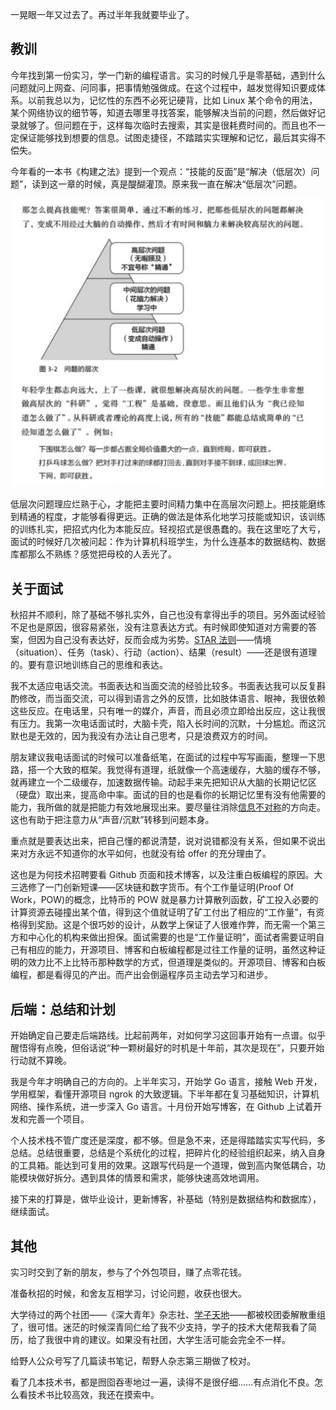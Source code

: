 一晃眼一年又过去了。再过半年我就要毕业了。


## 教训

今年找到第一份实习，学一门新的编程语言。实习的时候几乎是零基础，遇到什么问题就问上网查、问同事，把事情勉强做成。在这个过程中，越发觉得知识要成体系。以前我总以为，记忆性的东西不必死记硬背，比如 Linux 某个命令的用法，某个网络协议的细节等，知道去哪里寻找答案，能够解决当前的问题，然后做好记录就够了。但问题在于，这样每次临时去搜索，其实是很耗费时间的。而且也不一定保证能够找到想要的信息。试图走捷径，不踏踏实实理解和记忆，最后其实得不偿失。

今年看的一本书《构建之法》提到一个观点：“技能的反面”是“解决（低层次）问题”，读到这一章的时候，真是醍醐灌顶。原来我一直在解决“低层次”问题。

![构建之法 3.3 技能的反面](2017-summarize-001.png)

低层次问题理应烂熟于心，才能把主要时间精力集中在高层次问题上。把技能磨练到精通的程度，才能够看得更远。正确的做法是体系化地学习技能或知识，该训练的训练扎实，把招式内化为本能反应。轻视招式是很愚蠢的。我在这里吃了大亏，面试的时候好几次被问起：作为计算机科班学生，为什么连基本的数据结构、数据库都那么不熟练？感觉把母校的人丢光了。


## 关于面试

秋招并不顺利，除了基础不够扎实外，自己也没有拿得出手的项目。另外面试经验不足也是原因，很容易紧张，没有注意表达方式。有时候即使知道对方需要的答案，但因为自己没有表达好，反而会成为劣势。[STAR 法则](https://baike.baidu.com/item/STAR%E6%B3%95%E5%88%99)——情境（situation）、任务（task）、行动（action）、结果（result）——还是很有道理的。要有意识地训练自己的思维和表达。

我不太适应电话交流。书面表达和当面交流的经验比较多。书面表达我可以反复斟酌修改，而当面交流，可以得到语言之外的反馈，比如肢体语言、眼神，我很依赖这些反应。在电话里，只有唯一的媒介，声音，而且必须立即给出反应，这让我很有压力。我第一次电话面试时，大脑卡壳，陷入长时间的沉默，十分尴尬。而这沉默也是无效的，因为我没有办法让自己思考，只是浪费双方的时间。

朋友建议我电话面试的时候可以准备纸笔，在面试的过程中写写画画，整理一下思路，搭一个大致的框架。我觉得有道理，纸就像一个高速缓存，大脑的缓存不够，就再建立一个二级缓存，加速数据传输。动起手来先把知识从大脑的长期记忆区（硬盘）取出来，提高命中率。面试的目的也是看你的长期记忆里有没有他需要的能力，我所做的就是把能力有效地展现出来。要尽量往消除[信息不对称](https://zh.wikipedia.org/wiki/%E4%BF%A1%E6%81%AF%E4%B8%8D%E5%AF%B9%E7%A7%B0)的方向走。这也有助于把注意力从“声音/沉默”转移到问题本身。

重点就是要表达出来，把自己懂的都说清楚，说对说错都没有关系，但如果不说出来对方永远不知道你的水平如何，也就没有给 offer 的充分理由了。

这也是为何技术招聘要看 Github 页面和技术博客，以及注重白板编程的原因。大三选修了一门创新短课——区块链和数字货币。有个工作量证明(Proof Of Work，POW)的概念，比特币的 POW 就是暴力计算散列函数，矿工投入必要的计算资源去碰撞出某个值，得到这个值就证明了矿工付出了相应的“工作量”，有资格得到奖励。这是个很巧妙的设计，从数学上保证了人很难作弊，而无需一个第三方和中心化的机构来做出担保。面试需要的也是“工作量证明”，面试者需要证明自己有相应的能力，开源项目、博客和白板编程都是过往工作量的证明，虽然这种证明的效力比不上比特币那种数学的方式，但道理是类似的。开源项目、博客和白板编程，都是看得见的产出。而产出会倒逼程序员主动去学习和进步。



## 后端：总结和计划

开始确定自己要走后端路线。比起前两年，对如何学习这回事开始有一点谱。似乎醒悟得有点晚，但俗话说“种一颗树最好的时机是十年前，其次是现在”，只要开始行动就不算晚。

我是今年才明确自己的方向的。上半年实习，开始学 Go 语言，接触 Web 开发，学用框架，看懂开源项目 ngrok 的大致逻辑。下半年都在复习基础知识，计算机网络、操作系统，进一步深入 Go 语言。十月份开始写博客，在 Github 上试着开发和完善一个项目。

个人技术栈不管广度还是深度，都不够。但是急不来，还是得踏踏实实写代码，多总结。总结很重要，总结是个系统化的过程，把碎片化的经验组织起来，纳入自身的工具箱。能达到可复用的效果。这跟写代码是一个道理，做到高内聚低耦合，功能模块做好拆分。遇到具体的情景和需求，能够快速高效地调用。

接下来的打算是，做毕业设计，更新博客，补基础（特别是数据结构和数据库），继续面试。


## 其他

实习时交到了新的朋友，参与了个外包项目，赚了点零花钱。

准备秋招的时候，和舍友互相学习，讨论问题，收获也很大。

大学待过的两个社团——《深大青年》杂志社、[学子天地](http://stu.szu.edu.cn/)——都被校团委解散重组了，很可惜。迷茫的时候深青同仁给了我不少支持，学子的技术大佬帮我看了简历，给了我很中肯的建议。如果没有社团，大学生活可能会完全不一样。

给野人公众号写了几篇读书笔记，帮野人杂志第三期做了校对。

看了几本技术书，都是囫囵吞枣地过一遍，读得不是很仔细……有点消化不良。怎么看技术书比较高效，我还在摸索中。
